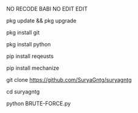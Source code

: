 NO RECODE BABI NO EDIT EDIT


pkg update && pkg upgrade

pkg install git

pkg install python

pip install reqeusts

pip install mechanize

git clone https://github.com/SuryaGntg/suryagntg


cd suryagntg


python BRUTE-FORCE.py
